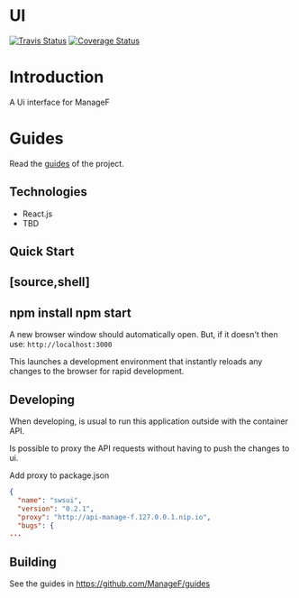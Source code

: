 # UI

[![Travis Status](https://travis-ci.org/ManageF/ui.svg?branch=master)](https://travis-ci.org/ManageF/ui) [![Coverage Status](https://coveralls.io/repos/github/ManageF/ui/badge.svg?branch=master)](https://coveralls.io/github/ManageF/ui?branch=master)

# Introduction

A Ui interface for ManageF

# Guides
Read the [guides](https://github.com/managef/guides) of the project.

## Technologies
* React.js
* TBD


## Quick Start
[source,shell]
----
npm install
npm start
----

A new browser window should automatically open.
But, if it doesn't then use:
`http://localhost:3000`

This launches a development environment that instantly
reloads any changes to the browser for rapid development.


## Developing

When developing, is usual to run this application outside with the container API.

Is possible to proxy the API requests without having to push the changes to ui.

Add proxy to package.json

```json
{
  "name": "swsui",
  "version": "0.2.1",
  "proxy": "http://api-manage-f.127.0.0.1.nip.io",
  "bugs": {
...
```

## Building

See the guides in https://github.com/ManageF/guides
